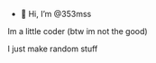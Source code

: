 - 👋 Hi, I’m @353mss

Im a little coder (btw im not the good)

I just make random stuff
<!---
353mss/353mss is a ✨ special ✨ repository because its `README.md` (this file) appears on your GitHub profile.
You can click the Preview link to take a look at your changes.
--->
